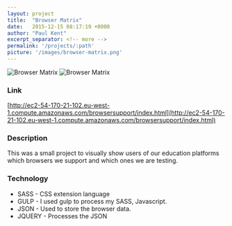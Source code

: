 ```yaml
---
layout: project
title:  "Browser Matrix"
date:   2015-12-15 08:17:19 +0000
author: "Paul Kent"
excerpt_separator: <!-- more -->
permalink: '/projects/:path'
picture: '/images/browser-matrix.png'
---
```

![Browser Matrix]({{site.baseurl}}/images/browser-matrix.png)
![Browser Matrix]({{site.baseurl}}/images/responsive-browser-matrix.png)

### Link
[http://ec2-54-170-21-102.eu-west-1.compute.amazonaws.com/browsersupport/index.html](http://ec2-54-170-21-102.eu-west-1.compute.amazonaws.com/browsersupport/index.html)

### Description
This was a small project to visually show users of our education platforms which browsers we support and which ones we are testing.

### Technology

* SASS - CSS extension language
* GULP - I used gulp to process my SASS, Javascript.
* JSON - Used to store the browser data.
* JQUERY - Processes the JSON

